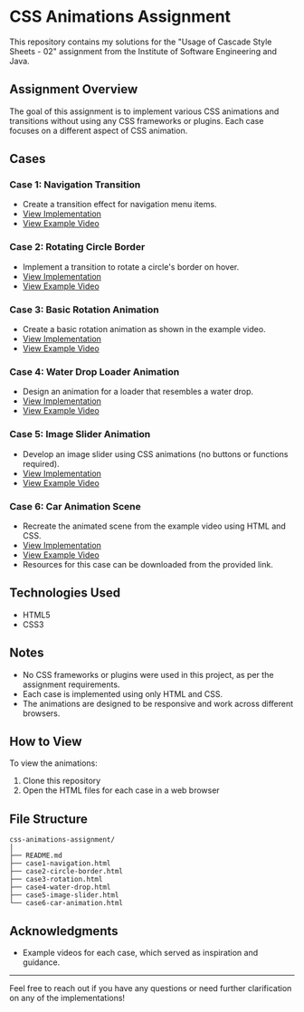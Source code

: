 # CSS Animations Assignment

This repository contains my solutions for the "Usage of Cascade Style Sheets - 02" assignment from the Institute of Software Engineering and Java.

## Assignment Overview

The goal of this assignment is to implement various CSS animations and transitions without using any CSS frameworks or plugins. Each case focuses on a different aspect of CSS animation.

## Cases

### Case 1: Navigation Transition
- Create a transition effect for navigation menu items.
- [View Implementation](../case1-navigation.html)
- [View Example Video](https://www.youtube.com/watch?v=XxBGmU2Ewa8)

### Case 2: Rotating Circle Border
- Implement a transition to rotate a circle's border on hover.
- [View Implementation](../case2-circle-border.html)
- [View Example Video](https://www.youtube.com/watch?v=YOUR_CASE2_VIDEO_ID)

### Case 3: Basic Rotation Animation
- Create a basic rotation animation as shown in the example video.
- [View Implementation](./case3-rotation.html)
- [View Example Video](https://www.youtube.com/watch?v=5oB5X7IARvQ)

### Case 4: Water Drop Loader Animation
- Design an animation for a loader that resembles a water drop.
- [View Implementation](./case4-water-drop.html)
- [View Example Video](https://www.youtube.com/watch?v=HjdNIYts2Bk)

### Case 5: Image Slider Animation
- Develop an image slider using CSS animations (no buttons or functions required).
- [View Implementation](./case5-image-slider.html)
- [View Example Video](https://www.youtube.com/watch?v=YOUR_CASE5_VIDEO_ID)

### Case 6: Car Animation Scene
- Recreate the animated scene from the example video using HTML and CSS.
- [View Implementation](./case6-car-animation.html)
- [View Example Video](https://www.youtube.com/watch?v=YOUR_CASE6_VIDEO_ID)
- Resources for this case can be downloaded from the provided link.

## Technologies Used

- HTML5
- CSS3

## Notes

- No CSS frameworks or plugins were used in this project, as per the assignment requirements.
- Each case is implemented using only HTML and CSS.
- The animations are designed to be responsive and work across different browsers.

## How to View

To view the animations:
1. Clone this repository
2. Open the HTML files for each case in a web browser

## File Structure

```
css-animations-assignment/
│
├── README.md
├── case1-navigation.html
├── case2-circle-border.html
├── case3-rotation.html
├── case4-water-drop.html
├── case5-image-slider.html
└── case6-car-animation.html
```

## Acknowledgments
- Example videos for each case, which served as inspiration and guidance.

---

Feel free to reach out if you have any questions or need further clarification on any of the implementations!
